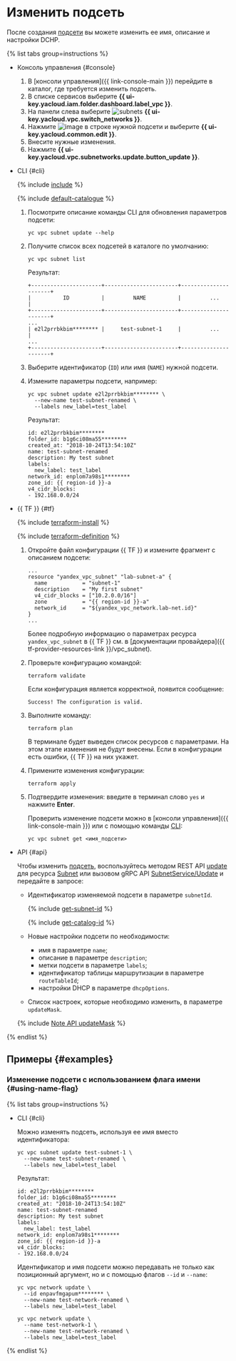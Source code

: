 # Изменить подсеть

После создания [подсети](../concepts/network.md#subnet) вы можете изменить ее имя, описание и настройки DCHP.

{% list tabs group=instructions %}

- Консоль управления {#console}

  1. В [консоли управления]({{ link-console-main }}) перейдите в каталог, где требуется изменить подсеть.
  1. В списке сервисов выберите **{{ ui-key.yacloud.iam.folder.dashboard.label_vpc }}**.
  1. На панели слева выберите ![subnets](../../_assets/vpc/subnets.svg) **{{ ui-key.yacloud.vpc.switch_networks }}**.
  1. Нажмите ![image](../../_assets/options.svg) в строке нужной подсети и выберите **{{ ui-key.yacloud.common.edit }}**.
  1. Внесите нужные изменения.
  1. Нажмите **{{ ui-key.yacloud.vpc.subnetworks.update.button_update }}**.

- CLI {#cli}

  {% include [include](../../_includes/cli-install.md) %}

  {% include [default-catalogue](../../_includes/default-catalogue.md) %}

  1. Посмотрите описание команды CLI для обновления параметров подсети:

      ```
      yc vpc subnet update --help
      ```

  1. Получите список всех подсетей в каталоге по умолчанию:

      ```
      yc vpc subnet list
      ```
	    
      Результат:

      ```
      +----------------------+-----------------------+----------------------+
      |          ID          |         NAME          |         ...          |
      +----------------------+-----------------------+----------------------+
      ...
      | e2l2prrbkbim******** |     test-subnet-1     |         ...          |
      ...
      +----------------------+-----------------------+----------------------+
      ```

  1. Выберите идентификатор (`ID`) или имя (`NAME`) нужной подсети.
  1. Измените параметры подсети, например:

      ```
      yc vpc subnet update e2l2prrbkbim******** \
        --new-name test-subnet-renamed \
        --labels new_label=test_label
      ```

      Результат:

      ```
      id: e2l2prrbkbim********
      folder_id: b1g6ci08ma55********
      created_at: "2018-10-24T13:54:10Z"
      name: test-subnet-renamed
      description: My test subnet
      labels:
        new_label: test_label
      network_id: enplom7a98s1********
      zone_id: {{ region-id }}-a
      v4_cidr_blocks:
      - 192.168.0.0/24
      ```

- {{ TF }} {#tf}

  {% include [terraform-install](../../_includes/terraform-install.md) %}

  {% include [terraform-definition](../../_tutorials/terraform-definition.md) %}

  1. Откройте файл конфигурации {{ TF }} и измените фрагмент с описанием подсети:

     ```hcl
     ...
     resource "yandex_vpc_subnet" "lab-subnet-a" {
       name           = "subnet-1"
	   description    = "My first subnet"
       v4_cidr_blocks = ["10.2.0.0/16"]
       zone           = "{{ region-id }}-a"
       network_id     = "${yandex_vpc_network.lab-net.id}"
     }
     ...
     ```

     Более подробную информацию о параметрах ресурса `yandex_vpc_subnet` в {{ TF }} см. в [документации провайдера]({{ tf-provider-resources-link }}/vpc_subnet).

  1. Проверьте конфигурацию командой:

     ```
     terraform validate
     ```
     
     Если конфигурация является корректной, появится сообщение:
     
     ```
     Success! The configuration is valid.
     ```

  1. Выполните команду:

     ```
     terraform plan
     ```
  
     В терминале будет выведен список ресурсов с параметрами. На этом этапе изменения не будут внесены. Если в конфигурации есть ошибки, {{ TF }} на них укажет.

  1. Примените изменения конфигурации:

     ```
     terraform apply
     ```
     
  1. Подтвердите изменения: введите в терминал слово `yes` и нажмите **Enter**.

     Проверить изменение подсети можно в [консоли управления]({{ link-console-main }}) или с помощью команды [CLI](../../cli/quickstart.md):

     ```
     yc vpc subnet get <имя_подсети>
     ```

- API {#api}

  Чтобы изменить [подсеть](../concepts/network.md#subnet), воспользуйтесь методом REST API [update](../api-ref/Subnet/update.md) для ресурса [Subnet](../api-ref/Subnet/index.md) или вызовом gRPC API [SubnetService/Update](../api-ref/grpc/subnet_service.md#Update) и передайте в запросе:

  * Идентификатор изменяемой подсети в параметре `subnetId`.

    {% include [get-subnet-id](../../_includes/vpc/get-subnet-id.md) %}

    {% include [get-catalog-id](../../_includes/get-catalog-id.md) %}

  * Новые настройки подсети по необходимости:

    * имя в параметре `name`;
    * описание в параметре `description`;
    * метки подсети в параметре `labels`;
    * идентификатор таблицы маршрутизации в параметре `routeTableId`;
    * настройки DHCP в параметре `dhcpOptions`.

  * Список настроек, которые необходимо изменить, в параметре `updateMask`.

  {% include [Note API updateMask](../../_includes/note-api-updatemask.md) %}

{% endlist %}

## Примеры {#examples}

### Изменение подсети с использованием флага имени {#using-name-flag}

{% list tabs group=instructions %}

- CLI {#cli}

  Можно изменять подсеть, используя ее имя вместо идентификатора:

  ```
  yc vpc subnet update test-subnet-1 \
    --new-name test-subnet-renamed \
    --labels new_label=test_label
  ```

  Результат:

  ```
  id: e2l2prrbkbim********
  folder_id: b1g6ci08ma55********
  created_at: "2018-10-24T13:54:10Z"
  name: test-subnet-renamed
  description: My test subnet
  labels:
    new_label: test_label
  network_id: enplom7a98s1********
  zone_id: {{ region-id }}-a
  v4_cidr_blocks:
  - 192.168.0.0/24
  ```

  Идентификатор и имя подсети можно передавать не только как позиционный аргумент, но и с помощью флагов `--id` и `--name`:

  ```
  yc vpc network update \
    --id enpavfmgapum******** \
    --new-name test-network-renamed \
    --labels new_label=test_label
  ```

  ```
  yc vpc network update \
    --name test-network-1 \
    --new-name test-network-renamed \
    --labels new_label=test_label
  ```

{% endlist %}
